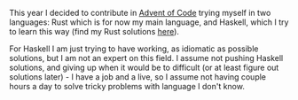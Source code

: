 This year I decided to contribute in [Advent of Code](https://adventofcode.com)
trying myself in two languages: Rust which is for now my main language, 
and Haskell, which I try to learn this way (find my Rust solutions
[here](https://github.com/hashedone/advent-of-code-2019-rust)).

For Haskell I am just trying to have working, as idiomatic as possible
solutions, but I am not an expert on this field. I assume not pushing
Haskell solutions, and giving up when it would be to difficult (or at
least figure out solutions later) - I have a job and a live, so I
assume not having couple hours a day to solve tricky problems with
language I don't know.
